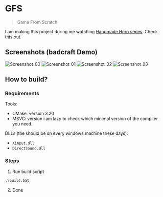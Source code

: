 # GFS

> Game From Scratch

I am making this project during me watching
[Handmade Hero series](https://handmadehero.org/). Check this out.

## Screenshots (badcraft Demo)

![Screenshot_00](/.github/screenshot_00.png)
![Screenshot_01](/.github/screenshot_01.png)
![Screenshot_02](/.github/screenshot_02.png)
![Screenshot_03](/.github/screenshot_03.png)

## How to build?

### Requirements

Tools:

* CMake: version 3.20
* MSVC: version i am lazy to check which minimal version of the compiler you need.

DLLs (the should be on every windows machine these days):

* `Xinput.dll`
* `DirectSound.dll`

### Steps

1. Run build script

```cmd
.\build.bat
```

2. Done

